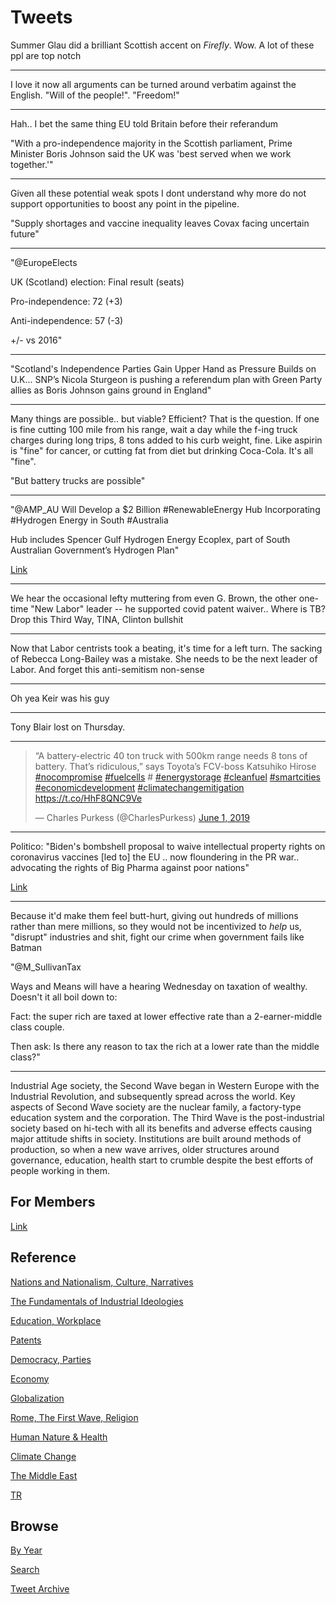 # Tweets

Summer Glau did a brilliant Scottish accent on *Firefly*. Wow. A lot
of these ppl are top notch

---

I love it now all arguments can be turned around verbatim against the
English. "Will of the people!". "Freedom!"

---

Hah.. I bet the same thing EU told Britain before their referandum

"With a pro-independence majority in the Scottish parliament, Prime
Minister Boris Johnson said the UK was 'best served when we work
together.'"

---

Given all these potential weak spots I dont understand why more do not
support opportunities to boost any point in the pipeline.

"Supply shortages and vaccine inequality leaves Covax facing uncertain future"

---

"@EuropeElects

UK (Scotland) election: Final result (seats)

Pro-independence: 72 (+3)

Anti-independence: 57 (-3)

+/- vs 2016"

---

"Scotland's Independence Parties Gain Upper Hand as Pressure Builds on
U.K... SNP’s Nicola Sturgeon is pushing a referendum plan with Green
Party allies as Boris Johnson gains ground in England"

---

Many things are possible.. but viable? Efficient? That is the
question. If one is fine cutting 100 mile from his range, wait a day
while the f-ing truck charges during long trips, 8 tons added to his
curb weight, fine. Like aspirin is "fine" for cancer, or cutting fat
from diet but drinking Coca-Cola. It's all "fine".

"But battery trucks are possible"

---

"@AMP_AU Will Develop a $2 Billion \#RenewableEnergy Hub Incorporating
\#Hydrogen Energy in South #Australia

Hub includes Spencer Gulf Hydrogen Energy Ecoplex, part of South
Australian Government’s Hydrogen Plan"

[Link](https://bit.ly/3uuSSyQ)

---

We hear the occasional lefty muttering from even G. Brown, the other
one-time "New Labor" leader -- he supported covid patent
waiver.. Where is TB? Drop this Third Way, TINA, Clinton bullshit

---

Now that Labor centrists took a beating, it's time for a left
turn. The sacking of Rebecca Long-Bailey was a mistake. She needs to
be the next leader of Labor. And forget this anti-semitism non-sense

---

Oh yea Keir was his guy

---

Tony Blair lost on Thursday.

---

<blockquote class="twitter-tweet"><p lang="en" dir="ltr">“A battery-electric 40 ton truck with 500km range needs 8 tons of battery. That’s ridiculous,” says Toyota’s FCV-boss Katsuhiko Hirose <a href="https://twitter.com/hashtag/nocompromise?src=hash&amp;ref_src=twsrc%5Etfw">#nocompromise</a> <a href="https://twitter.com/hashtag/fuelcells?src=hash&amp;ref_src=twsrc%5Etfw">#fuelcells</a> # <a href="https://twitter.com/hashtag/energystorage?src=hash&amp;ref_src=twsrc%5Etfw">#energystorage</a> <a href="https://twitter.com/hashtag/cleanfuel?src=hash&amp;ref_src=twsrc%5Etfw">#cleanfuel</a> <a href="https://twitter.com/hashtag/smartcities?src=hash&amp;ref_src=twsrc%5Etfw">#smartcities</a> <a href="https://twitter.com/hashtag/economicdevelopment?src=hash&amp;ref_src=twsrc%5Etfw">#economicdevelopment</a> <a href="https://twitter.com/hashtag/climatechangemitigation?src=hash&amp;ref_src=twsrc%5Etfw">#climatechangemitigation</a> <a href="https://t.co/HhF8QNC9Ve">https://t.co/HhF8QNC9Ve</a></p>&mdash; Charles Purkess (@CharlesPurkess) <a href="https://twitter.com/CharlesPurkess/status/1134741066068795392?ref_src=twsrc%5Etfw">June 1, 2019</a></blockquote> <script async src="https://platform.twitter.com/widgets.js" charset="utf-8"></script>

---

Politico: "Biden's bombshell proposal to waive intellectual property
rights on coronavirus vaccines [led to] the EU .. now floundering in
the PR war.. advocating the rights of Big Pharma against poor nations"

[Link](https://www.politico.eu/article/biden-makes-the-eu-look-like-the-bad-guys/)

---

Because it'd make them feel butt-hurt, giving out hundreds of millions
rather than mere millions, so they would not be incentivized to *help*
us, "disrupt" industries and shit, fight our crime when government
fails like Batman

"@M_SullivanTax

Ways and Means will have a hearing Wednesday on taxation of wealthy.
Doesn't it all boil down to:

Fact: the super rich are taxed at lower effective rate than a
2-earner-middle class couple.

Then ask: Is there any reason to tax the rich at a lower rate than the
middle class?"

---

Industrial Age society, the Second Wave began in Western Europe with
the Industrial Revolution, and subsequently spread across the
world. Key aspects of Second Wave society are the nuclear family, a
factory-type education system and the corporation. The Third Wave is
the post-industrial society based on hi-tech with all its benefits and
adverse effects causing major attitude shifts in society. Institutions
are built around methods of production, so when a new wave arrives,
older structures around governance, education, health start to crumble
despite the best efforts of people working in them.

## For Members

[Link](https://thirdwave-members.herokuapp.com)

## Reference

[Nations and Nationalism, Culture, Narratives](/2013/02/nations-and-nationalism.md)

[The Fundamentals of Industrial Ideologies](/2011/04/fundamentals-of-industrial-ideologies.md)

[Education, Workplace](2017/09/education-workplace.md)

[Patents](/2018/09/patents.md)

[Democracy, Parties](/2016/11/democracy.md)

[Economy](/2018/05/economy.md)

[Globalization](/2018/09/globalization.md)

[Rome, The First Wave, Religion](/2017/12/rome.md)

[Human Nature & Health](/2020/07/human-nature.md)

[Climate Change](/2018/12/climate.md)

[The Middle East](/2019/07/middleeast.md)

[TR](../tr)

## Browse

[By Year](years.md)

[Search](search.html)

[Tweet Archive](/tweets/README.md)


